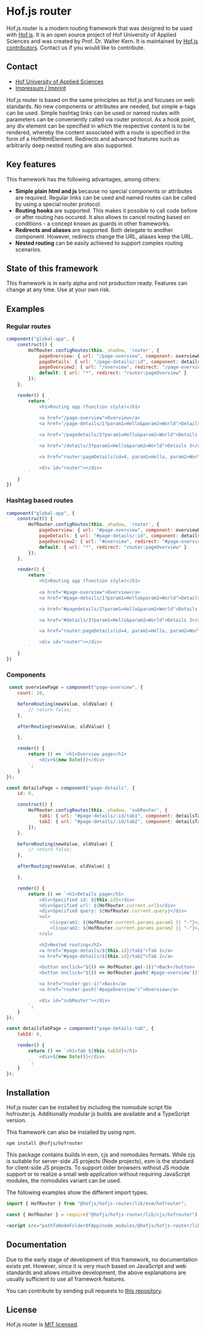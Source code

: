 # Hof.js router

Hof.js router is a modern routing framework that was designed to be used with [Hof.js](https://github.com/hofjs/hof). It is an open source project of Hof University of Applied Sciences and was created by Prof. Dr. Walter Kern. It is maintained by [Hof.js contributors](https://github.com/hofjs/hof/graphs/contributors). Contact us if you would like to contribute.

## Contact
* [Hof University of Applied Sciences](https://www.hof-university.com/)
* [Impressum / Imprint](https://www.hof-university.de/impressum.html)

Hof.js router is based on the same principles as Hof.js and focuses on web standards. No new components or attributes are needed, but simple a-tags can be used. Simple hashtag links can be used or named routes with parameters can be conveniently called via router protocol. As a hook point, any div element can be specified in which the respective content is to be rendered, whereby the content associated with a route is specified in the form of a HofHtmlElement. Redirects and advanced features such as arbitrarily deep nested routing are also supported.

## Key features
This framework has the following advantages, among others:
* **Simple plain html and js** because no special components or attributes are required. Regular links can be used and named routes can be called by using a special router protocol.
* **Routing hooks** are supported. This makes it possible to call code before or after routing has occured. It also allows to cancel routing based on conditions - a concept known as guards in other frameworks.
* **Redirects and aliases** are supported. Both delegate to another component. However, redirects change the URL, aliases keep the URL.
* **Nested routing** can be easily achieved to support complex routing scenarios.


## State of this framework

This framework is in early alpha and not production ready. Features can change at any time. Use at your own risk.

## Examples

### Regular routes

```js
component("global-app", {
    construct() {
        HofRouter.configRoutes(this._shadow, 'router', {
            pageOverview: { url: "/page-overview", component: overviewPage },
            pageDetails: { url: "/page-details/:id", component: detailsPage, aliases: ["/pagedetails/:id", "/details/:id"] },
            pageOverview2: { url: "/overview", redirect: "/page-overview" },
            default: { url: "*", redirect: "router:pageOverview" }
        });
    },

    render() {
        return `
            <h1>Routing app (function style)</h1>
            
            <a href="/page-overview">Overview</a>
            <a href="/page-details/1?param1=Hello&param2=World">Details</a>

            <a href="/pagedetails/2?param1=Hello&param2=World">Details 2</a>

            <a href="/details/3?param1=Hello&param2=World">Details 3</a>

            <a href="router:pageDetails(id=4, param1=Hello, param2=World)">Details 4</a>

            <div id="router"></div>                    
        `
    }
})
```

### Hashtag based routes

```js
component("global-app", {
    construct() {
        HofRouter.configRoutes(this._shadow, 'router', {
            pageOverview: { url: "#page-overview", component: overviewPage },
            pageDetails: { url: "#page-details/:id", component: detailsPage, aliases: ["#pagedetails/:id", "#details/:id"] },
            pageOverview2: { url: "#overview", redirect: "#page-overview" },
            default: { url: "*", redirect: "router:pageOverview" }
        });
    },

    render() {
        return `
            <h1>Routing app (function style)</h1>
            
            <a href="#page-overview">Overview</a>
            <a href="#page-details/1?param1=Hello&param2=World">Details</a>

            <a href="#pagedetails/2?param1=Hello&param2=World">Details 2</a>

            <a href="#details/3?param1=Hello&param2=World">Details 3</a>

            <a href="router:pageDetails(id=4, param1=Hello, param2=World)">Details 4</a>

            <div id="router"></div>                    
        `
    }
})
```

### Components

```js
 const overviewPage = component("page-overview", {
    count: 10,

    beforeRouting(newValue, oldValue) {
        // return false;
    },

    afterRouting(newValue, oldValue) {

    },

    render() {
        return () => `<h1>Overview page</h1>
            <div>${new Date()}</div>
        `;
    }
});

const detailsPage = component("page-details", {
    id: 0,

    construct() {
        HofRouter.configRoutes(this._shadow, 'subRouter', {
            tab1: { url: "#page-details/:id/tab1", component: detailsTabPage, params: { tabId: 1 } },
            tab2: { url: "#page-details/:id/tab2", component: detailsTabPage, params: { tabId: 2 } },
        });
    },

    beforeRouting(newValue, oldValue) {
        // return false;
    },

    afterRouting(newValue, oldValue) {

    },

    render() {
        return () => `<h1>Details page</h1>
            <div>Specified id: ${this.id}</div>
            <div>Specified url: ${HofRouter.current.url}</div>
            <div>Specified query: ${HofRouter.current.query}</div>
            <ul>
                <li>param1: ${HofRouter.current.params.param1 || "-"}</li>
                <li>param2: ${HofRouter.current.params.param2 || "-"}</li>
            </ul>

            <h2>Nested routing</h2>
            <a href="#page-details/${this.id}/tab1">Tab 1</a>
            <a href="#page-details/${this.id}/tab2">Tab 2</a>

            <button onclick="${() => HofRouter.go(-1)}">Back</button>
            <button onclick="${() => HofRouter.push('#page-overview')}">Overview</button>

            <a href="router:go(-1)">Back</a>
            <a href="router:push('#pageOverview')">Overview</a>

            <div id="subRouter"></div>
        `;
    }
});

const detailsTabPage = component("page-details-tab", {
    tabId: 0,

    render() {
        return () => `<h1>Tab ${this.tabId}</h1>
            <div>${new Date()}</div>
        `;
    }
});
```

## Installation

Hof.js router can be installed by including the nomodule script file hofrouter.js. Additionally modular js builds are available and a TypeScript version.

This framework can also be installed by using npm.

```
npm install @hofjs/hofrouter
```

This package contains builds in esm, cjs and nomodules formats. While cjs is suitable for server-side JS projects (Node projects), esm is the standard for client-side JS projects. To support older browsers without JS module support or to realize a small web application without requiring JavaScript modules, the nomodules variant can be used.

The following examples show the different import types.

```js
import { HofRouter } from "@hofjs/hofjs-router/lib/esm/hofrouter";
```

```js
const { HofRouter } = require("@hofjs/hofjs-router/lib/cjs/hofrouter");
```

```html
<script src="pathToNodeFolderOfApp/node_modules/@hofjs/hofjs-router/lib/nomodule/hofrouter.js"></script>
```

## Documentation

Due to the early stage of development of this framework, no documentation exists yet. However, since it is very much based on JavaScript and web standards and allows intuitive development, the above explanations are usually sufficient to use all framework features.

You can contribute by sending pull requests to [this repository](https://github.com/hofjs/hofrouter).


## License

Hof.js router is [MIT licensed](./LICENSE.md).